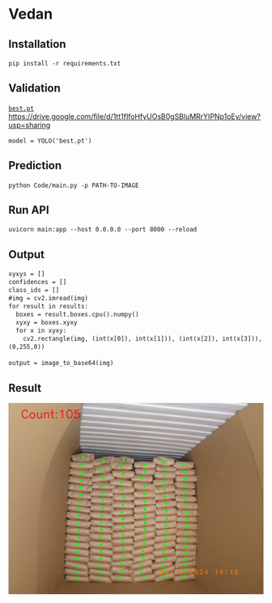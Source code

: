 # Vedan
## Installation
```
pip install -r requirements.txt
```

## Validation
[`best.pt`](https://github.com/namphh/Vedan/blob/main/best.pt) 
https://drive.google.com/file/d/1tt1fIfoHfyUOsB0gSBluMRrYIPNp1oEy/view?usp=sharing
```
model = YOLO('best.pt')
```

## Prediction
```
python Code/main.py -p PATH-TO-IMAGE
```

## Run API
```
uvicorn main:app --host 0.0.0.0 --port 8000 --reload
```

## Output
```
xyxys = []
confidences = []
class_ids = []
#img = cv2.imread(img)
for result in results:
  boxes = result.boxes.cpu().numpy()
  xyxy = boxes.xyxy
  for x in xyxy:
    cv2.rectangle(img, (int(x[0]), int(x[1])), (int(x[2]), int(x[3])), (0,255,0))

output = image_to_base64(img)
```

## Result
<p align="center">
  <img src="https://github.com/namphh/Vedan/blob/master/API/result.jpg">
